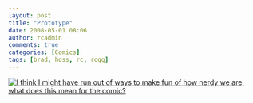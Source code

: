 ```yaml
---
layout: post
title: "Prototype"
date: 2008-05-01 08:06
author: rcadmin
comments: true
categories: [Comics]
tags: [brad, hoss, rc, rogg]
---
```

<a href="http://bitsmack.com/comics/2008/05/01/prototype/"><img src='http://dl.bitsmack.com/uploads/2008/05/200805011.jpg' title='I think I might have run out of ways to make fun of how nerdy we are, what does this mean for the comic?' /></a>
